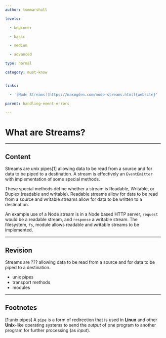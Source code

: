 ```yaml
---
author: tommarshall

levels:

  - beginner

  - basic

  - medium

  - advanced

type: normal

category: must-know


links:

  - '[Node Streams](https://maxogden.com/node-streams.html){website}'

parent: handling-event-errors

---
```


# What are Streams?

---
## Content

Streams are unix pipes[1] allowing data to be read from a source and for data to be piped to a destination. A stream is effectively an `EventEmitter` with implementation of some special methods.

These special methods define whether a stream is Readable, Writable, or Duplex (readable and writable). Readable streams allow for data to be read from a source and writable streams allow for data to be written to a destination.

An example use of a Node stream is in a Node based HTTP server, `request` would be a readable stream, and `response` a writable stream. The filesystem, `fs`, module allows readable and writable streams to be implemented.

---
## Revision

Streams are ??? allowing data to be read from a source and for data to be piped to a destination.


* unix pipes
* transport methods
* modules

---
## Footnotes
[1:unix pipes]
A `pipe` is a form of redirection that is used in **Linux** and other **Unix**-like operating systems to send the *output* of one program to another program for further processing (as *input*).
